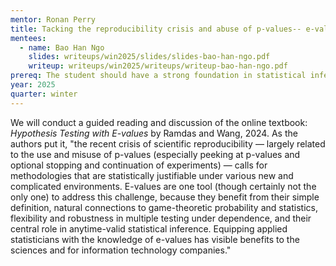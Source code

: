 ```yaml
---
mentor: Ronan Perry
title: Tacking the reproducibility crisis and abuse of p-values-- e-values and universal inference
mentees:
  - name: Bao Han Ngo
    slides: writeups/win2025/slides/slides-bao-han-ngo.pdf
    writeup: writeups/win2025/writeups/writeup-bao-han-ngo.pdf
prereq: The student should have a strong foundation in statistical inference, namely hypothesis testing and p-values. Stat 394 or a stronger probability foundation will be necessary. No computing experience is needed. Course content can be adapted to the background of the student, but will be more mathematical in nature as opposed to applied.
year: 2025
quarter: winter
---
```


We will conduct a guided reading and discussion of the online textbook: *Hypothesis Testing with E-values* by Ramdas and Wang, 2024. As the authors put it, "the recent crisis of scientific reproducibility — largely related to the use and misuse of p-values (especially peeking at p-values and optional stopping and continuation of experiments) — calls for methodologies that are statistically justifiable under various new and complicated environments. E-values are one tool (though certainly not the only one) to address this challenge, because they benefit from their simple definition, natural connections to game-theoretic probability and statistics, flexibility and robustness in multiple testing under dependence, and their central role in anytime-valid statistical inference. Equipping applied statisticians with the knowledge of e-values has visible benefits to the sciences and for information technology companies."